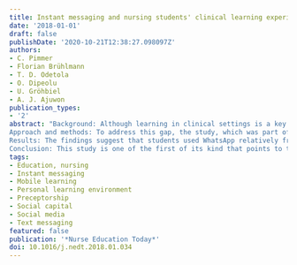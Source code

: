 ```yaml
---
title: Instant messaging and nursing students' clinical learning experience
date: '2018-01-01'
draft: false
publishDate: '2020-10-21T12:38:27.098097Z'
authors:
- C. Pimmer
- Florian Brühlmann
- T. D. Odetola
- O. Dipeolu
- U. Gröhbiel
- A. J. Ajuwon
publication_types:
- '2'
abstract: "Background: Although learning in clinical settings is a key element of nursing education, for many learners these are challenging developmental contexts often marked by isolation and a lack of belongingness. Despite the massive appropriation of mobile instant messaging (MIM) platforms and the connective properties attendant to them, very little is known about their role in and impact on nursing students' clinical learning experiences. 
Approach and methods: To address this gap, the study, which was part of a multinational research project on the use of mobile social media in health professions education in developing countries, examined the use of the instant messaging platform WhatsApp by nursing students during placements and potential associations with socio-professional indicators. The survey involved a total number of 196 nursing students from 5 schools in Oyo State, Nigeria. 
Results: The findings suggest that students used WhatsApp relatively frequently and they perceived that this platform strongly enhanced their communication with other students and nurses. WhatsApp use during placements was positively associated with students' maintained social capital with peer students, the development of a professional identity, placement satisfaction and with reduced feelings of isolation from professional communities. The determinants that influenced WhatsApp use during placements were perceived usefulness and perceived ease of use. No associations were found between WhatsApp use during placement and age, attitude, subjective norms and placement duration.
Conclusion: This study is one of the first of its kind that points to the relevance of mobile instant messaging as part of nursing students' (inter)personal learning environments in clinical settings and, particularly, in the development setting under investigation. Further research is needed to corroborate these findings, to enhance the understanding of the impact mechanisms, and to evaluate a more systematic use of MIM in clinical learning contexts."
tags: 
- Education, nursing
- Instant messaging
- Mobile learning
- Personal learning environment
- Preceptorship
- Social capital
- Social media
- Text messaging
featured: false
publication: '*Nurse Education Today*'
doi: 10.1016/j.nedt.2018.01.034
---
```


